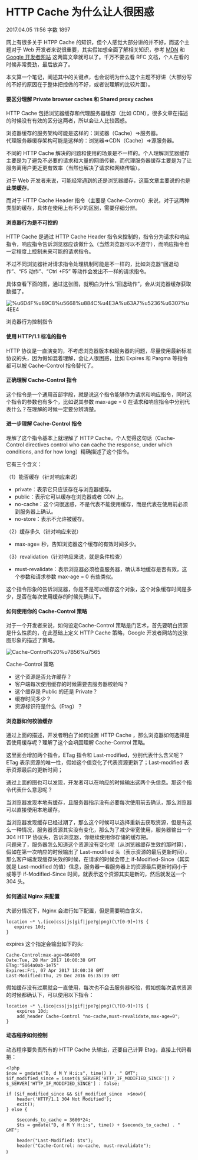 # HTTP Cache 为什么让人很困惑

2017.04.05 11:56  字数 1897  

网上有很多关于 HTPP Cache 的知识，但个人感觉大部分讲的并不好，而这个主题对于 Web 开发者来说很重要，其实假如想全面了解相关知识，参考 [MDN][1] 和 [Google 开发者网站][2] 这两篇文章就可以了。千万不要去看 RFC 文档，个人在看的时候非常费劲，最后放弃了。

本文算一个笔记，阐述其中的关键点，也会说明为什么这个主题不好讲（大部分写的不好的原因在于整体把控做的不好，或者说理解的比较片面）。

#### 要区分理解 Private browser caches 和 Shared proxy caches

HTTP Cache 包括浏览器缓存和代理服务器缓存（比如 CDN），很多文章在描述的时候没有有效的区分这两者，所以会让人比较困惑。

浏览器缓存的服务架构可能是这样的：浏览器（Cache）=>服务器。  
代理服务器缓存架构可能是这样的：浏览器=>CDN（Cache）=>源服务器。

不同的 HTTP Cache 解决的问题和使用的场景是不一样的。个人理解浏览器缓存主要是为了避免不必要的请求和大量的网络传输，而代理服务器缓存主要是为了让服务离用户更近更有效率（当然也解决了请求和网络传输）。

对于 Web 开发者来说，可能经常遇到的还是浏览器缓存，这篇文章主要说的也是**此类缓存**。

而对于 HTTP Cache Header 指令（主要是 Cache-Control）来说，对于这两种类型的缓存，具体在使用上有不少的区别，需要仔细分辨。

#### 浏览器行为是不可控的

HTTP Cache 是通过 HTTP Cache Header 指令来控制的，指令分为请求和响应指令，响应指令告诉浏览器应该做什么（当然浏览器可以不遵守），而响应指令也一定程度上控制未来可能的请求指令。

不过不同浏览器针对请求指令处理机制可能是不一样的，比如浏览器“回退动作”、“F5 动作”、“Ctrl +F5” 等动作会发出不一样的请求指令。

具体查看下面的图，通过这张图，就明白为什么“回退动作”，会从浏览器缓存获取数据了。

![%u6D4F%u89C8%u5668%u884C%u4E3A%u63A7%u5236%u6307%u4EE4][3]



浏览器行为控制指令

#### 使用 HTTP/1.1 标准的指令

HTTP 协议是一直演变的，不考虑浏览器版本和服务器的问题，尽量使用最新标准协议的头，因为假如混着理解，会让人很困惑，比如 Expires 和 Pargma 等指令都可以被 Cache-Control 指令替代了。

#### 正确理解 Cache-Control 指令

这个指令是一个通用首部字段，就是说这个指令能够作为请求和响应指令，同时这个指令的参数也有多个，比如说其参数 max-age = 0 在请求和响应指令中分别代表什么？在理解的时候一定要分辨清楚。

#### 进一步理解 Cache-Control 指令

理解了这个指令基本上就理解了 HTTP Cache，个人觉得这句话（Cache-Control directives control who can cache the response, under which conditions, and for how long）精确描述了这个指令。

它有三个含义：

（1）能否缓存（针对响应来说）

* private：表示它只应该存在与浏览器缓存。
* public：表示它可以缓存在浏览器或者 CDN 上。
* no-cache：这个词很迷惑，不是代表不能使用缓存，而是代表在使用前必须到服务器上确认。
* no-store：表示不允许被缓存。

（2）缓存多久（针对响应来说）

* max-age= 秒，告知浏览器这个缓存的有效时间多少。

（3）revalidation（针对响应来说，就是条件检查）

* must-revalidate：表示浏览器必须检查服务器，确认本地缓存是否有效，这个参数和请求参数 max-age = 0 有些类似。

这个指令形象的告诉浏览器，你是不是可以缓存这个对象，这个对象缓存时间是多少，是否在每次使用缓存的时候先确认下。

#### 如何使用你的 Cache-Control 策略

对于一个开发者来说，如何设定Cache-Control 策略是门艺术，首先要明白资源是什么性质的，在此基础上定义 HTTP Cache 策略，Google 开发者网站的这张图形象的描述了策略。

![Cache-Control%20%u7B56%u7565][4]



Cache-Control 策略

* 这个资源是否允许缓存？
* 客户端每次使用缓存的时候需要去服务器校验吗？
* 这个缓存是 Public 的还是 Private？
* 缓存时间多少？
* 资源标识符是什么（Etag）？

#### 浏览器如何校验缓存

通过上面的描述，开发者明白了如何设置 HTTP Cache ，那么浏览器如何选择是否使用缓存呢？理解了这个会巩固理解 Cache-Control 策略。

这里面会增加两个指令，ETag 指令和 Last-modified，分别代表什么含义呢？ETag 表示资源的唯一性，假如这个值变化了代表资源更新了；Last-modified 表示资源最后的更新时间；

通过上面的图也可以发现，开发者可以在响应的时候输出这两个头信息。那这个指令代表什么意思呢？

当浏览器发现本地有缓存，且服务器指示没有必要每次使用前去确认，那么浏览器可以直接使用本地缓存。

当浏览器发现缓存已经过期了，那么这个时候可以选择重新去获取资源，但是有这么一种情况，服务器资源其实没有变化，那么为了减少带宽使用，服务器输出一个 304 HTTP 协议头，告诉浏览器，你继续使用你存储的缓存把。  
问题来了，服务器怎么知道这个资源没有变化呢（从浏览器缓存生效的那时算），假如在第一次响应的时候输出了 Last-modified 头（表示资源的最后更新时间），那么客户端发现缓存失效的时候，在请求的时候会带上 if-Modified-Since（其实就是 Last-modified 的值）信息，服务器一看服务器上的资源最后更新时间小于或等于 if-Modified-Since 时间，就表示这个资源其实是新的，然后就发送一个 304 头。

#### 如何通过 Nginx 来配置

大部分情况下，Nginx 会进行如下配置，但是需要明白含义，

    location ~* \.(ico|css|js|gif|jpe?g|png)(\?[0-9]+)?$ {
       expires 10d;
    }

expires 这个指定会输出如下的头:

    Cache-Control:max-age=864000
    Date:Tue, 28 Mar 2017 10:00:38 GMT
    ETag:"5864a0ab-1e75"
    Expires:Fri, 07 Apr 2017 10:00:38 GMT
    Last-Modified:Thu, 29 Dec 2016 05:35:39 GMT

假如缓存没有过期就会一直使用，每次也不会去服务器校验，假如想每次请求资源的时候都确认下，可以使用以下指令：

    location ~* \.(ico|css|js|gif|jpe?g|png)(\?[0-9]+)?$ {
        expires 10d;
        add_header Cache-Control "no-cache,must-revalidate,max-age=0";
    }

#### 动态程序如何控制

动态程序要负责所有的 HTTP Cache 头输出，还要自己计算 Etag，直接上代码看把：

    <?php
    $now = gmdate("D, d M Y H:i:s", time() ) . " GMT";
    $if_modified_since = isset($_SERVER['HTTP_IF_MODIFIED_SINCE']) ? $_SERVER['HTTP_IF_MODIFIED_SINCE'] : false;
    
    if ($if_modified_since && $if_modified_since  >$now){
        header('HTTP/1.1 304 Not Modified');
        exit();
    } else {
    
        $seconds_to_cache = 3600*24;
        $ts = gmdate("D, d M Y H:i:s", time() + $seconds_to_cache) . " GMT";
    
        header("Last-Modified: $ts");
        header("Cache-Control: no-cache, must-revalidate");
    ｝

[1]: https://developer.mozilla.org/en-US/docs/Web/HTTP/Caching
[2]: https://developers.google.com/web/fundamentals/performance/optimizing-content-efficiency/http-caching
[3]: ../img/httpcache_1.png
[4]: ../img/httpcache_2.png